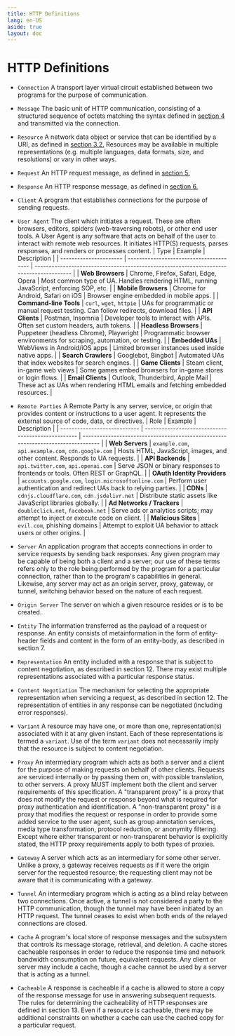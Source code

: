 ```yaml
---
title: HTTP Definitions
lang: en-US
aside: true
layout: doc
---
```


# HTTP Definitions

- `Connection` A transport layer virtual circuit established between two programs for the purpose of communication.

- `Message` The basic unit of HTTP communication, consisting of a structured
  sequence of octets matching the syntax defined in [section 4](https://datatracker.ietf.org/doc/html/rfc2616#section-4) and
  transmitted via the connection.

- `Resource` A network data object or service that can be identified by a URI,
  as defined in [section 3.2.](https://datatracker.ietf.org/doc/html/rfc2616#section-3.2) Resources may be available in multiple
  representations (e.g. multiple languages, data formats, size, and
  resolutions) or vary in other ways.

- `Request` An HTTP request message, as defined in [section 5.](https://datatracker.ietf.org/doc/html/rfc2616#section-5)

- `Response` An HTTP response message, as defined in [section 6.](https://datatracker.ietf.org/doc/html/rfc2616#section-6)

- `Client` A program that establishes connections for the purpose of sending
  requests.

- `User Agent` The client which initiates a request. These are often browsers, editors, spiders (web-traversing robots), or other end user tools. A User Agent is any software that acts on behalf of the user to interact with remote web resources. It initiates HTTP(S) requests, parses responses, and renders or processes content.
  | Type | Example | Description |
  | ---------------------- | --------------------------------------- | --------------------------------------------------------------------------------------- |
  | **Web Browsers** | Chrome, Firefox, Safari, Edge, Opera | Most common type of UA. Handles rendering HTML, running JavaScript, enforcing SOP, etc. |
  | **Mobile Browsers** | Chrome for Android, Safari on iOS | Browser engine embedded in mobile apps. |
  | **Command-line Tools** | `curl`, `wget`, `httpie` | UAs for programmatic or manual request testing. Can follow redirects, download files. |
  | **API Clients** | Postman, Insomnia | Developer tools to interact with APIs. Often set custom headers, auth tokens. |
  | **Headless Browsers** | Puppeteer (headless Chrome), Playwright | Programmatic browser environments for scraping, automation, or testing. |
  | **Embedded UAs** | WebViews in Android/iOS apps | Limited browser instances used inside native apps. |
  | **Search Crawlers** | Googlebot, Bingbot | Automated UAs that index websites for search engines. |
  | **Game Clients** | Steam client, in-game web views | Some games embed browsers for in-game stores or login flows. |
  | **Email Clients** | Outlook, Thunderbird, Apple Mail | These act as UAs when rendering HTML emails and fetching embedded resources. |

- `Remote Parties` A Remote Party is any server, service, or origin that provides content or instructions to a user agent. It represents the external source of code, data, or directives.
  | Role | Example | Description |
  | ---------------------------- | -------------------------------------------------- | -------------------------------------------------------------------------------- |
  | **Web Servers** | `example.com`, `api.example.com`, `cdn.google.com` | Hosts HTML, JavaScript, images, and other content. Responds to UA requests. |
  | **API Backends** | `api.twitter.com`, `api.openai.com` | Serve JSON or binary responses to frontends or tools. Often REST or GraphQL. |
  | **OAuth Identity Providers** | `accounts.google.com`, `login.microsoftonline.com` | Perform user authentication and redirect UAs back to relying parties. |
  | **CDNs** | `cdnjs.cloudflare.com`, `cdn.jsdelivr.net` | Distribute static assets like JavaScript libraries globally. |
  | **Ad Networks / Trackers** | `doubleclick.net`, `facebook.net` | Serve ads or analytics scripts; may attempt to inject or execute code on client. |
  | **Malicious Sites** | `evil.com`, phishing domains | Attempt to exploit UA behavior to attack users or other origins. |

- `Server` An application program that accepts connections in order to
  service requests by sending back responses. Any given program may
  be capable of being both a client and a server; our use of these
  terms refers only to the role being performed by the program for a
  particular connection, rather than to the program's capabilities
  in general. Likewise, any server may act as an origin server,
  proxy, gateway, or tunnel, switching behavior based on the nature
  of each request.

- `Origin Server` The server on which a given resource resides or is to be created.

- `Entity`
  The information transferred as the payload of a request or
  response. An entity consists of metainformation in the form of
  entity-header fields and content in the form of an entity-body, as
  described in section 7.

- `Representation`
  An entity included with a response that is subject to content
  negotiation, as described in section 12. There may exist multiple
  representations associated with a particular response status.

- `Content Negotiation`
  The mechanism for selecting the appropriate representation when
  servicing a request, as described in section 12. The
  representation of entities in any response can be negotiated
  (including error responses).

- `Variant`
  A resource may have one, or more than one, representation(s)
  associated with it at any given instant. Each of these
  representations is termed a `variant`. Use of the term `variant`
  does not necessarily imply that the resource is subject to content
  negotiation.

- `Proxy`
  An intermediary program which acts as both a server and a client
  for the purpose of making requests on behalf of other clients.
  Requests are serviced internally or by passing them on, with
  possible translation, to other servers. A proxy MUST implement
  both the client and server requirements of this specification. A
  "transparent proxy" is a proxy that does not modify the request or
  response beyond what is required for proxy authentication and
  identification. A "non-transparent proxy" is a proxy that modifies
  the request or response in order to provide some added service to
  the user agent, such as group annotation services, media type
  transformation, protocol reduction, or anonymity filtering. Except
  where either transparent or non-transparent behavior is explicitly
  stated, the HTTP proxy requirements apply to both types of
  proxies.

- `Gateway`
  A server which acts as an intermediary for some other server.
  Unlike a proxy, a gateway receives requests as if it were the
  origin server for the requested resource; the requesting client
  may not be aware that it is communicating with a gateway.

- `Tunnel`
  An intermediary program which is acting as a blind relay between
  two connections. Once active, a tunnel is not considered a party
  to the HTTP communication, though the tunnel may have been
  initiated by an HTTP request. The tunnel ceases to exist when both
  ends of the relayed connections are closed.

- `Cache`
  A program's local store of response messages and the subsystem
  that controls its message storage, retrieval, and deletion. A
  cache stores cacheable responses in order to reduce the response
  time and network bandwidth consumption on future, equivalent
  requests. Any client or server may include a cache, though a cache
  cannot be used by a server that is acting as a tunnel.

- `Cacheable`
  A response is cacheable if a cache is allowed to store a copy of
  the response message for use in answering subsequent requests. The
  rules for determining the cacheability of HTTP responses are
  defined in section 13. Even if a resource is cacheable, there may
  be additional constraints on whether a cache can use the cached
  copy for a particular request.
